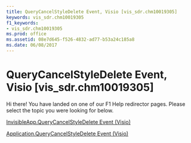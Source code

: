 ```yaml
---
title: QueryCancelStyleDelete Event, Visio [vis_sdr.chm10019305]
keywords: vis_sdr.chm10019305
f1_keywords:
- vis_sdr.chm10019305
ms.prod: office
ms.assetid: 08e7d645-f526-4832-ad77-b53a24c185a8
ms.date: 06/08/2017
---
```



# QueryCancelStyleDelete Event, Visio [vis_sdr.chm10019305]

Hi there! You have landed on one of our F1 Help redirector pages. Please select the topic you were looking for below.

[InvisibleApp.QueryCancelStyleDelete Event (Visio)](http://msdn.microsoft.com/library/89993c25-5e0c-0dac-4e90-2dd08d4e7360%28Office.15%29.aspx)

[Application.QueryCancelStyleDelete Event (Visio)](http://msdn.microsoft.com/library/7f3ce781-67d8-7a6e-d8f0-b077c8956b12%28Office.15%29.aspx)


